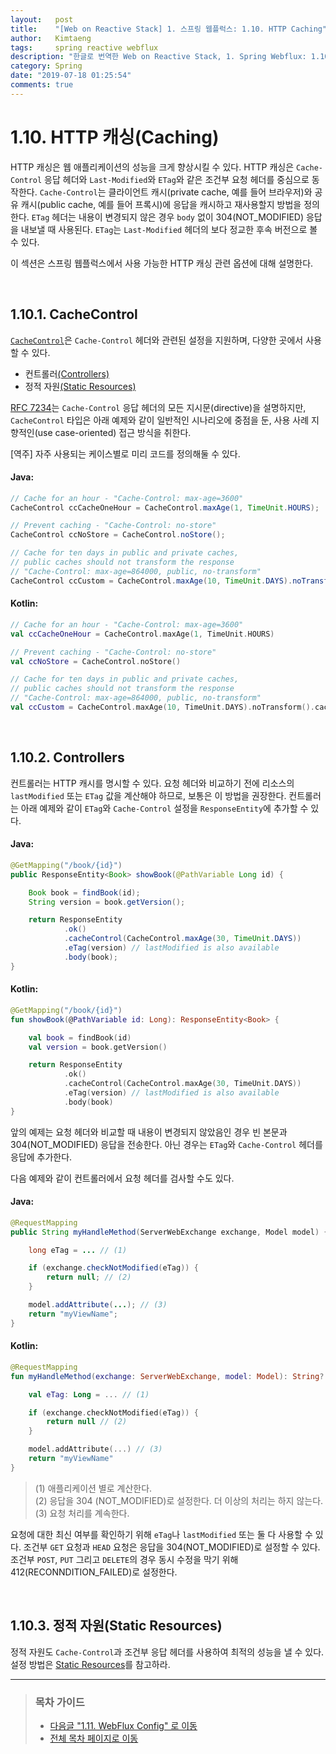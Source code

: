 ```yaml
---
layout:   post
title:    "[Web on Reactive Stack] 1. 스프링 웹플럭스: 1.10. HTTP Caching"
author:   Kimtaeng
tags: 	  spring reactive webflux
description: "한글로 번역한 Web on Reactive Stack, 1. Spring Webflux: 1.10. HTTP Caching"
category: Spring
date: "2019-07-18 01:25:54"
comments: true
---
```


# 1.10. HTTP 캐싱(Caching)
HTTP 캐싱은 웹 애플리케이션의 성능을 크게 향상시킬 수 있다. HTTP 캐싱은 `Cache-Control` 응답 헤더와 `Last-Modified`와 `ETag`와
같은 조건부 요청 헤더를 중심으로 동작한다. `Cache-Control`는 클라이언트 캐시(private cache, 예를 들어 브라우저)와
공유 캐시(public cache, 예를 들어 프록시)에 응답을 캐시하고 재사용할지 방법을 정의한다. `ETag` 헤더는 내용이 변경되지 않은 경우 
`body` 없이 304(NOT_MODIFIED) 응답을 내보낼 때 사용된다. `ETag`는 `Last-Modified` 헤더의 보다 정교한 후속 버전으로 볼 수 있다.

이 섹션은 스프링 웹플럭스에서 사용 가능한 HTTP 캐싱 관련 옵션에 대해 설명한다.

<br>

## 1.10.1. CacheControl
<a href="https://docs.spring.io/spring-framework/docs/5.2.7.RELEASE/javadoc-api/org/springframework/http/CacheControl.html" rel="nofollow" target="_blank">`CacheControl`</a>은 `Cache-Control` 헤더와 관련된 설정을 지원하며, 다양한 곳에서 사용할 수 있다.

- 컨트롤러<a href="https://docs.spring.io/spring/docs/current/spring-framework-reference/web-reactive.html#webflux-caching-etag-lastmodified" rel="nofollow" target="_blank">(Controllers)</a>
- 정적 자원<a href="https://docs.spring.io/spring/docs/current/spring-framework-reference/web-reactive.html#webflux-caching-static-resources" rel="nofollow" target="_blank">(Static Resources)</a>

<a href="https://tools.ietf.org/html/rfc7234#section-5.2.2" rel="nofollow" target="_blank">RFC 7234</a>는
`Cache-Control` 응답 헤더의 모든 지시문(directive)을 설명하지만, `CacheControl` 타입은 아래 예제와 같이 일반적인 시나리오에
중점을 둔, 사용 사례 지향적인(use case-oriented) 접근 방식을 취한다.

<div class="post_comments">[역주] 자주 사용되는 케이스별로 미리 코드를 정의해둘 수 있다.</div>

#### Java:
```java
// Cache for an hour - "Cache-Control: max-age=3600"
CacheControl ccCacheOneHour = CacheControl.maxAge(1, TimeUnit.HOURS);

// Prevent caching - "Cache-Control: no-store"
CacheControl ccNoStore = CacheControl.noStore();

// Cache for ten days in public and private caches,
// public caches should not transform the response
// "Cache-Control: max-age=864000, public, no-transform"
CacheControl ccCustom = CacheControl.maxAge(10, TimeUnit.DAYS).noTransform().cachePublic();
```

#### Kotlin:
```kotlin
// Cache for an hour - "Cache-Control: max-age=3600"
val ccCacheOneHour = CacheControl.maxAge(1, TimeUnit.HOURS)

// Prevent caching - "Cache-Control: no-store"
val ccNoStore = CacheControl.noStore()

// Cache for ten days in public and private caches,
// public caches should not transform the response
// "Cache-Control: max-age=864000, public, no-transform"
val ccCustom = CacheControl.maxAge(10, TimeUnit.DAYS).noTransform().cachePublic()
```

<br>

## 1.10.2. Controllers
컨트롤러는 HTTP 캐시를 명시할 수 있다. 요청 헤더와 비교하기 전에 리소스의 `lastModified` 또는 `ETag` 값을 계산해야 하므로,
보통은 이 방법을 권장한다. 컨트롤러는 아래 예제와 같이 `ETag`와 `Cache-Control` 설정을 `ResponseEntity`에 추가할 수 있다.

#### Java:
```java
@GetMapping("/book/{id}")
public ResponseEntity<Book> showBook(@PathVariable Long id) {

    Book book = findBook(id);
    String version = book.getVersion();

    return ResponseEntity
            .ok()
            .cacheControl(CacheControl.maxAge(30, TimeUnit.DAYS))
            .eTag(version) // lastModified is also available
            .body(book);
}
```

#### Kotlin:
```kotlin
@GetMapping("/book/{id}")
fun showBook(@PathVariable id: Long): ResponseEntity<Book> {

    val book = findBook(id)
    val version = book.getVersion()

    return ResponseEntity
            .ok()
            .cacheControl(CacheControl.maxAge(30, TimeUnit.DAYS))
            .eTag(version) // lastModified is also available
            .body(book)
}
```

앞의 예제는 요청 헤더와 비교할 때 내용이 변경되지 않았음인 경우 빈 본문과 304(NOT_MODIFIED) 응답을 전송한다. 아닌 경우는 `ETag`와
`Cache-Control` 헤더를 응답에 추가한다.

다음 예제와 같이 컨트롤러에서 요청 헤더를 검사할 수도 있다.

#### Java:
```java
@RequestMapping
public String myHandleMethod(ServerWebExchange exchange, Model model) {

    long eTag = ... // (1)

    if (exchange.checkNotModified(eTag)) {
        return null; // (2)
    }

    model.addAttribute(...); // (3)
    return "myViewName";
}
```

#### Kotlin:
```kotlin
@RequestMapping
fun myHandleMethod(exchange: ServerWebExchange, model: Model): String? {

    val eTag: Long = ... // (1)

    if (exchange.checkNotModified(eTag)) {
        return null // (2)
    }

    model.addAttribute(...) // (3)
    return "myViewName"
}
```

> (1) 애플리케이션 별로 계산한다.<br>
> (2) 응답을 304 (NOT_MODIFIED)로 설정한다. 더 이상의 처리는 하지 않는다.<br>
> (3) 요청 처리를 계속한다.<br>

요청에 대한 최신 여부를 확인하기 위해 `eTag`나 `lastModified` 또는 둘 다 사용할 수 있다. 조건부 `GET` 요청과 `HEAD` 요청은
응답을 304(NOT_MODIFIED)로 설정할 수 있다. 조건부 `POST`, `PUT` 그리고 `DELETE`의 경우 동시 수정을 막기 위해
412(RECONNDITION_FAILED)로 설정한다.

<br>

## 1.10.3. 정적 자원(Static Resources)
정적 자원도 `Cache-Control`과 조건부 응답 헤더를 사용하여 최적의 성능을 낼 수 있다.
설정 방법은 <a href="https://docs.spring.io/spring/docs/current/spring-framework-reference/web-reactive.html#webflux-config-static-resources" rel="nofollow" target="_blank">Static Resources</a>를 참고하라.

---

> ### 목차 가이드
> - <a href="/post/spring-webflux-references-webflux-config">다음글 "1.11. WebFlux Config" 로 이동</a>
> - <a href="/post/web-on-reactive-stack">전체 목차 페이지로 이동</a>